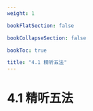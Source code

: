 ```yaml
---
weight: 1

bookFlatSection: false

bookCollapseSection: false

bookToc: true

title: "4.1 精听五法"
---
```


# 4.1 精听五法























